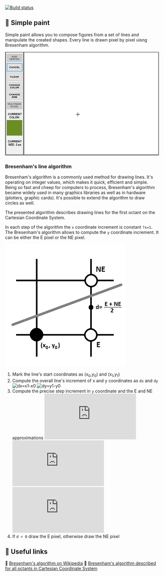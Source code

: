 [![Build status](https://ci.appveyor.com/api/projects/status/on5axvlce94qvk73?svg=true)](https://ci.appveyor.com/project/monkog/simple-paint)
## :art: Simple paint
Simple paint allows you to compose figures from a set of lines and manipulate the created shapes. Every line is drawn pixel by pixel uisng Bresenham algorithm.

![Sample application usage](./.Docs/Program.gif)

### Bresenham's line algorithm
Bresenham's algorithm is a commonly used method for drawing lines. It's operating on integer values, which makes it quick, efficient and simple. Being so fast and cheep for computers to process, Bresenham's algorithm became widely used in many graphics libraries as well as in hardware (plotters, graphic cards). It's possible to extend the algorithm to draw circles as well.

The presented algorithm describes drawing lines for the first octant on the Cartesian Coordinate System.

In each step of the algorithm the `x` coordinate increment is constant `?x=1`. The Bresenham's algorithm allows to compute the `y` coordinate increment. It can be either the E pixel or the NE pixel.

![Position of E and NE pixels](./.Docs/Bresenham.png)

1. Mark the line's start coordinates as (x<sub>0</sub>,y<sub>0</sub>) and (x<sub>1</sub>,y<sub>1</sub>)
2.  Compute the overall line's increment of x and y coordinates as `dx` and `dy`
	![dx=x1-x0](https://latex.codecogs.com/gif.latex?dx&space;=&space;x_{1}-x_{0}) 
	![dy=y1-y0](https://latex.codecogs.com/gif.latex?dy&space;=&space;y_{1}-y_{0}) 
3. Compute the precise step increment in `y` coordinate and the  E and NE approximations
	 ![d=2dy-dx](https://latex.codecogs.com/gif.latex?d&space;=&space;2&space;dy-dx) 
	 ![dE=2dy](https://latex.codecogs.com/gif.latex?dE&space;=&space;2&space;dy) 
	 ![dNE=2(dy-dx)](https://latex.codecogs.com/gif.latex?dNE&space;=&space;2&space;(dy-dx)) 
4. If `d < 0` draw the E pixel, otherwise draw the NE pixel

## :link: Useful links
:art: [Bresenham's algorithm on Wikipedia](https://en.wikipedia.org/wiki/Bresenham%27s_line_algorithm) 
:art: [Bresenham's algorithm described for all octants in Cartesian Coordinate System](https://www.cs.helsinki.fi/group/goa/mallinnus/lines/bresenh.html)